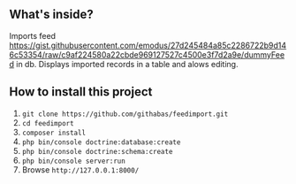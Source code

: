 What's inside?
--------------

Imports feed https://gist.githubusercontent.com/emodus/27d245484a85c2286722b9d146c53354/raw/c9af224580a22cbde969127527c4500e3f7d2a9e/dummyFeed in db. 
Displays imported records in a table and alows editing.


How to install this project
---------------------------

  1. `git clone https://github.com/githabas/feedimport.git`
  1. `cd feedimport`
  1. `composer install`
  1. `php bin/console doctrine:database:create`
  1. `php bin/console doctrine:schema:create`
  1. `php bin/console server:run`
  1. Browse `http://127.0.0.1:8000/`
